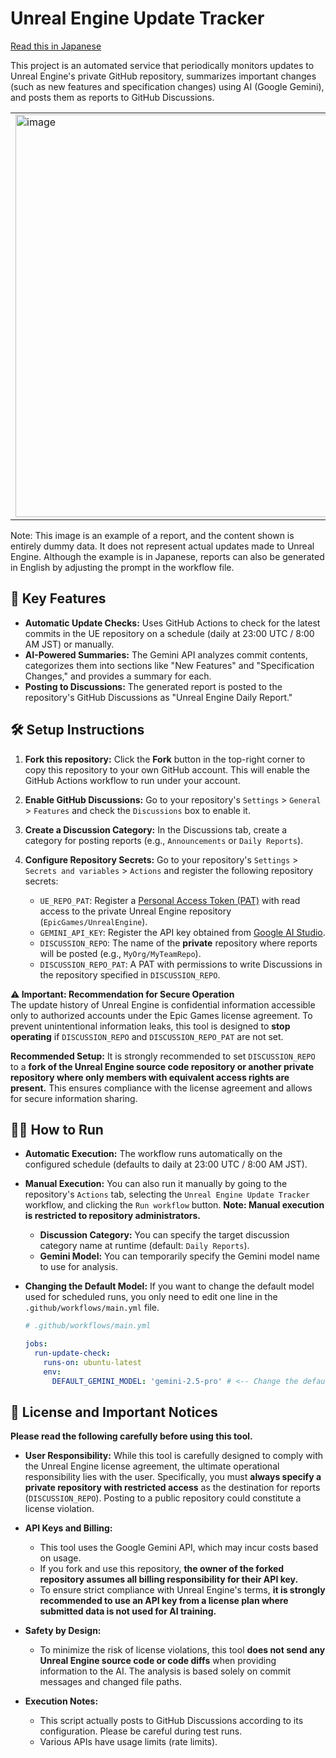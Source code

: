# Unreal Engine Update Tracker

[Read this in Japanese](README.md)

This project is an automated service that periodically monitors updates to Unreal Engine's private GitHub repository, summarizes important changes (such as new features and specification changes) using AI (Google Gemini), and posts them as reports to GitHub Discussions.

<table><tr><td>
<img width="644" alt="image" src="https://github.com/user-attachments/assets/ad69f54f-9e18-49db-8024-aa3052d97ffa" />
</td></tr></table>

Note: This image is an example of a report, and the content shown is entirely dummy data. It does not represent actual updates made to Unreal Engine. Although the example is in Japanese, reports can also be generated in English by adjusting the prompt in the workflow file.

## 🌟 Key Features

-   **Automatic Update Checks:** Uses GitHub Actions to check for the latest commits in the UE repository on a schedule (daily at 23:00 UTC / 8:00 AM JST) or manually.
-   **AI-Powered Summaries:** The Gemini API analyzes commit contents, categorizes them into sections like "New Features" and "Specification Changes," and provides a summary for each.
-   **Posting to Discussions:** The generated report is posted to the repository's GitHub Discussions as "Unreal Engine Daily Report."

## 🛠️ Setup Instructions

1.  **Fork this repository:**
    Click the **Fork** button in the top-right corner to copy this repository to your own GitHub account. This will enable the GitHub Actions workflow to run under your account.

2.  **Enable GitHub Discussions:**
    Go to your repository's `Settings` > `General` > `Features` and check the `Discussions` box to enable it.

3.  **Create a Discussion Category:**
    In the Discussions tab, create a category for posting reports (e.g., `Announcements` or `Daily Reports`).

4.  **Configure Repository Secrets:**
    Go to your repository's `Settings` > `Secrets and variables` > `Actions` and register the following repository secrets:
    -   `UE_REPO_PAT`: Register a [Personal Access Token (PAT)](https://docs.github.com/en/authentication/keeping-your-account-and-data-secure/managing-your-personal-access-tokens) with read access to the private Unreal Engine repository (`EpicGames/UnrealEngine`).
    -   `GEMINI_API_KEY`: Register the API key obtained from [Google AI Studio](https://aistudio.google.com/app/apikey).
    -   `DISCUSSION_REPO`: The name of the **private** repository where reports will be posted (e.g., `MyOrg/MyTeamRepo`).
    -   `DISCUSSION_REPO_PAT`: A PAT with permissions to write Discussions in the repository specified in `DISCUSSION_REPO`.
  
 **⚠️ Important: Recommendation for Secure Operation**  
 The update history of Unreal Engine is confidential information accessible only to authorized accounts under the Epic Games license agreement. To prevent unintentional information leaks, this tool is designed to **stop operating** if `DISCUSSION_REPO` and `DISCUSSION_REPO_PAT` are not set.

**Recommended Setup:**
It is strongly recommended to set `DISCUSSION_REPO` to a **fork of the Unreal Engine source code repository or another private repository where only members with equivalent access rights are present.** This ensures compliance with the license agreement and allows for secure information sharing.

## 🏃‍♀️ How to Run

-   **Automatic Execution:** The workflow runs automatically on the configured schedule (defaults to daily at 23:00 UTC / 8:00 AM JST).
-   **Manual Execution:** You can also run it manually by going to the repository's `Actions` tab, selecting the `Unreal Engine Update Tracker` workflow, and clicking the `Run workflow` button. **Note: Manual execution is restricted to repository administrators.**
    -   **Discussion Category:** You can specify the target discussion category name at runtime (default: `Daily Reports`).
    -   **Gemini Model:** You can temporarily specify the Gemini model name to use for analysis.

-   **Changing the Default Model:** If you want to change the default model used for scheduled runs, you only need to edit one line in the `.github/workflows/main.yml` file.
    ```yaml
    # .github/workflows/main.yml

    jobs:
      run-update-check:
        runs-on: ubuntu-latest
        env:
          DEFAULT_GEMINI_MODEL: 'gemini-2.5-pro' # <-- Change the default model here
    ```

## 📝 License and Important Notices

**Please read the following carefully before using this tool.**

-   **User Responsibility:** While this tool is carefully designed to comply with the Unreal Engine license agreement, the ultimate operational responsibility lies with the user. Specifically, you must **always specify a private repository with restricted access** as the destination for reports (`DISCUSSION_REPO`). Posting to a public repository could constitute a license violation.

-   **API Keys and Billing:**
    *   This tool uses the Google Gemini API, which may incur costs based on usage.
    *   If you fork and use this repository, **the owner of the forked repository assumes all billing responsibility for their API key.**
    *   To ensure strict compliance with Unreal Engine's terms, **it is strongly recommended to use an API key from a license plan where submitted data is not used for AI training.**

-   **Safety by Design:**
    *   To minimize the risk of license violations, this tool **does not send any Unreal Engine source code or code diffs** when providing information to the AI. The analysis is based solely on commit messages and changed file paths.

-   **Execution Notes:**
    *   This script actually posts to GitHub Discussions according to its configuration. Please be careful during test runs.
    *   Various APIs have usage limits (rate limits).